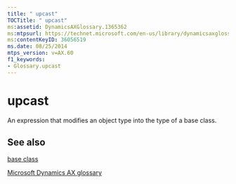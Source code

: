 ```yaml
---
title: " upcast"
TOCTitle: " upcast"
ms:assetid: DynamicsAXGlossary.1365362
ms:mtpsurl: https://technet.microsoft.com/en-us/library/dynamicsaxglossary.1365362(v=AX.60)
ms:contentKeyID: 36056519
ms.date: 08/25/2014
mtps_version: v=AX.60
f1_keywords:
- Glossary.upcast
---
```


# upcast

An expression that modifies an object type into the type of a base class.

## See also

[base class](base-class.md)

[Microsoft Dynamics AX glossary](glossary/microsoft-dynamics-ax-glossary.md)

  


